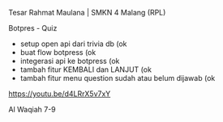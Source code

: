
Tesar Rahmat Maulana | SMKN 4 Malang (RPL)

Botpres - Quiz

- setup open api dari trivia db (ok
- buat flow botpress (ok
- integerasi api ke botpress (ok
- tambah fitur KEMBALI dan LANJUT (ok
- tambah fitur menu question sudah atau belum dijawab (ok

https://youtu.be/d4LRrX5v7xY

Al Waqiah 7-9